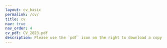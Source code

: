 ```yaml
---
layout: cv_basic
permalink: /cv/
title: cv
nav: true
nav_order: 4
cv_pdf: CV_2023.pdf
description: Please use the `pdf` icon on the right to download a copy of my CV!
---
```

